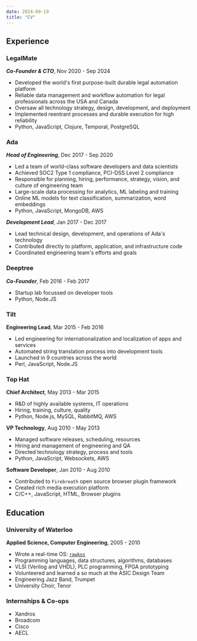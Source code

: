 ```yaml
---
date: 2024-09-19
title: "CV"
---
```


## Experience

### LegalMate

___Co-Founder & CTO___, Nov 2020 - Sep 2024

- Developed the world's first purpose-built durable legal automation platform
- Reliable data management and workflow automation for legal professionals across the USA and Canada
- Oversaw all technology strategy, design, development, and deployment
- Implemented reentrant processes and durable execution for high reliability
- Python, JavaScript, Clojure, Temporal, PostgreSQL

### Ada

___Head of Engineering___, Dec 2017 - Sep 2020

- Led a team of world-class software developers and data scientists
- Achieved SOC2 Type 1 compliance, PCI-DSS Level 2 compliance
- Responsible for planning, hiring, performance, strategy, vision, and culture of engineering team
- Large-scale data processing for analytics, ML labeling and training
- Online ML models for text classification, summarization, word embeddings
- Python, JavaScript, MongoDB, AWS

___Development Lead___, Jan 2017 - Dec 2017

- Lead technical design, development, and operations of Ada's technology
- Contributed directly to platform, application, and infrastructure code
- Coordinated engineering team's efforts and goals

### Deeptree

___Co-Founder___, Feb 2016 - Feb 2017

- Startup lab focussed on developer tools
- Python, Node.JS

### Tilt

__Engineering Lead__, Mar 2015 - Feb 2016

- Led engineering for internationalization and localization of apps and services
- Automated string translation process into development tools
- Launched in 9 countries across the world
- Perl, JavaScript, Node.JS

### Top Hat

__Chief Architect__, May 2013 - Mar 2015

- R&D of highly available systems, IT operations
- Hiring, training, culture, quality
- Python, Node.js, MySQL, RabbitMQ, AWS

__VP Technology__, Aug 2010 - May 2013

- Managed software releases, scheduling, resources
- Hiring and management of engineering and QA
- Directed technology strategy, process and tools
- Python, JavaScript, Websockets, AWS

__Software Developer__, Jan 2010 - Aug 2010

- Contributed to `Firebreath` open source browser plugin framework
- Created rich media execution platform
- C/C++, JavaScript, HTML, Browser plugins

## Education

### University of Waterloo

__Applied Science, Computer Engineering__, 2005 - 2010

- Wrote a real-time OS: [`rawkos`](https://github.com/amackera/rawkos)
- Programming languages, data structures, algorithms, databases
- VLSI (Verilog and VHDL), PLC programming, FPGA prototyping
- Volunteered and learned a so much at the ASIC Design Team
- Engineering Jazz Band, Trumpet
- University Choir, Tenor

### Internships & Co-ops

- Xandros
- Broadcom
- Cisco
- AECL

